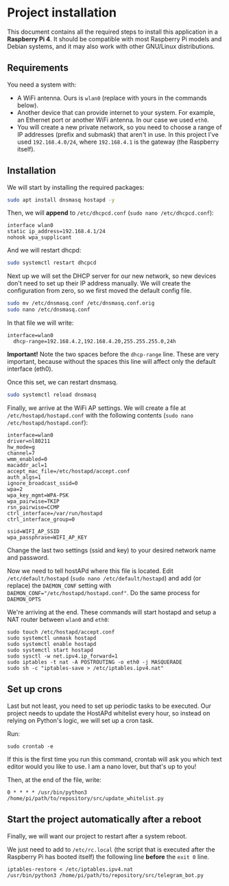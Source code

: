 # Project installation

This document contains all the required steps to install this application
in a **Raspberry Pi 4**. It should be compatible with most Raspberry Pi models
and Debian systems, and it may also work with other GNU/Linux distributions.

## Requirements

You need a system with:

- A WiFi antenna. Ours is `wlan0` (replace with yours in the commands below).
- Another device that can provide internet to your system. For example, an
  Ethernet port or another WiFi antenna. In our case we used `eth0`.
- You will create a new private network, so you need to choose a range of IP
  addresses (prefix and submask) that aren't in use. In this project I've
  used `192.168.4.0/24`, where `192.168.4.1` is the gateway (the Raspberry
  itself).

## Installation

We will start by installing the required packages:

```sh
sudo apt install dnsmasq hostapd -y
```

Then, we will **append** to `/etc/dhcpcd.conf` (`sudo nano /etc/dhcpcd.conf`):

```
interface wlan0
static ip_address=192.168.4.1/24
nohook wpa_supplicant 
```

And we will restart dhcpd:

```sh
sudo systemctl restart dhcpcd
```

Next up we will set the DHCP server for our new network, so new devices don't
need to set up their IP address manually. We will create the
configuration from zero, so we first moved the default config file.

```sh
sudo mv /etc/dnsmasq.conf /etc/dnsmasq.conf.orig
sudo nano /etc/dnsmasq.conf 
```

In that file we will write:

```
interface=wlan0
  dhcp-range=192.168.4.2,192.168.4.20,255.255.255.0,24h 
```

**Important!** Note the two spaces before the `dhcp-range` line. These are very
important, because without the spaces this line will affect only the default
interface (eth0).

Once this set, we can restart dnsmasq.

```sh
sudo systemctl reload dnsmasq
```

Finally, we arrive at the WiFi AP settings. We will create a file at
`/etc/hostapd/hostapd.conf` with the following contents
(`sudo nano /etc/hostapd/hostapd.conf`):

```
interface=wlan0
driver=nl80211
hw_mode=g
channel=7
wmm_enabled=0
macaddr_acl=1
accept_mac_file=/etc/hostapd/accept.conf
auth_algs=1
ignore_broadcast_ssid=0
wpa=2
wpa_key_mgmt=WPA-PSK
wpa_pairwise=TKIP
rsn_pairwise=CCMP
ctrl_interface=/var/run/hostapd
ctrl_interface_group=0

ssid=WIFI_AP_SSID
wpa_passphrase=WIFI_AP_KEY
```

Change the last two settings (ssid and key) to your desired network name
and password.

Now we need to tell hostAPd where this file is located.
Edit `/etc/default/hostapd` (`sudo nano /etc/default/hostapd`) and add (or
replace) the `DAEMON_CONF` setting with
`DAEMON_CONF="/etc/hostapd/hostapd.conf"`.
Do the same process for `DAEMON_OPTS`

We're arriving at the end. These commands will start hostapd and setup
a NAT router between `wlan0` and `eth0`:

```
sudo touch /etc/hostapd/accept.conf
sudo systemctl unmask hostapd
sudo systemctl enable hostapd
sudo systemctl start hostapd
sudo sysctl -w net.ipv4.ip_forward=1
sudo iptables -t nat -A POSTROUTING -o eth0 -j MASQUERADE
sudo sh -c "iptables-save > /etc/iptables.ipv4.nat"
```

## Set up crons

Last but not least, you need to set up periodic tasks to be executed. Our
project needs to update the HostAPd whitelist every hour, so instead on relying
on Python's logic, we will set up a cron task.

Run:

```
sudo crontab -e
```

If this is the first time you run this command, crontab will ask you which
text editor would you like to use. I am a nano lover, but that's up to you!

Then, at the end of the file, write:

```
0 * * * * /usr/bin/python3 /home/pi/path/to/repository/src/update_whitelist.py
```

## Start the project automatically after a reboot

Finally, we will want our project to restart after a system reboot.

We just need to add to `/etc/rc.local` (the script that is executed after
the Raspberry Pi has booted itself) the following line **before** the
`exit 0` line.

```
iptables-restore < /etc/iptables.ipv4.nat
/usr/bin/python3 /home/pi/path/to/repository/src/telegram_bot.py
```
